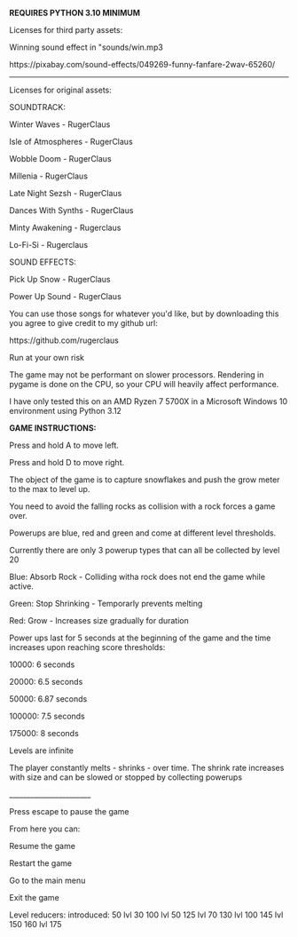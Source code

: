 **REQUIRES PYTHON 3.10 MINIMUM**

<p>Licenses for third party assets:</p>
<p>Winning sound effect in "sounds/win.mp3</p>
<p>https://pixabay.com/sound-effects/049269-funny-fanfare-2wav-65260/</p>

_________________


Licenses for original assets:

SOUNDTRACK:
<p>Winter Waves - RugerClaus</p>
<p>Isle of Atmospheres - RugerClaus</p>
<p>Wobble Doom - RugerClaus</p>
<p>Millenia - RugerClaus</p>
<p>Late Night Sezsh - RugerClaus</p>
<p>Dances With Synths - RugerClaus</p>
<p>Minty Awakening - Rugerclaus</p>
<p>Lo-Fi-Si - Rugerclaus</p>

<p>SOUND EFFECTS:</p>
<p>Pick Up Snow - RugerClaus</p>
<p>Power Up Sound - RugerClaus</p>

<p>You can use those songs for whatever you'd like, but by downloading this you agree to give credit to my github url:</p>
<p>https://github.com/rugerclaus</p>

<p>Run at your own risk</p>

<p>The game may not be performant on slower processors. Rendering in pygame is done on the CPU, so your CPU will heavily affect performance.</p>

<p>I have only tested this on an AMD Ryzen 7 5700X in a Microsoft Windows 10 environment using Python 3.12</p>

**GAME INSTRUCTIONS:**

<p>Press and hold A to move left.</p>
<p>Press and hold D to move right.</p>

<p>The object of the game is to capture snowflakes and push the grow meter to the max to level up.</p>
<p>You need to avoid the falling rocks as collision with a rock forces a game over.</p>
<p>Powerups are blue, red and green and come at different level thresholds.</p>
<p>Currently there are only 3 powerup types that can all be collected by level 20</p>
<p>Blue: Absorb Rock - Colliding witha rock does not end the game while active.</p>
<p>Green: Stop Shrinking - Temporarly prevents melting</p>
<p>Red: Grow - Increases size gradually for duration</p>
<p>Power ups last for 5 seconds at the beginning of  the game and the time increases upon reaching score thresholds:</p>
<p>10000: 6 seconds</p>
<p>20000: 6.5 seconds</p>
<p>50000: 6.87 seconds</p>
<p>100000: 7.5 seconds</p>
<p>175000: 8 seconds</p>
<p>Levels are infinite</p>
<p>The player constantly melts - shrinks - over time. The shrink rate increases with size and can be slowed or stopped by collecting powerups</p>
_______________________

<p>Press escape to pause the game</p>
<p>From here you can:</p>
<p>Resume the game</p>
<p>Restart the game</p>
<p>Go to the main menu</p>
<p>Exit the game</p>


Level reducers:     introduced:
50                              lvl 30
100                             lvl 50
125                             lvl 70
130                             lvl 100
145                             lvl 150
160                             lvl 175